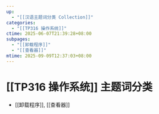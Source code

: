 ```yaml
---
up:
  - "[[汉语主题词分类 Collection]]"
categories:
  - "[[TP316 操作系统]]"
ctime: 2025-06-07T21:39:28+08:00
subpages:
  - "[[卸载程序]]"
  - "[[查看器]]"
mtime: 2025-09-09T12:37:03+08:00
---
```


# [[TP316 操作系统]] 主题词分类

- [[卸载程序]], [[查看器]]
